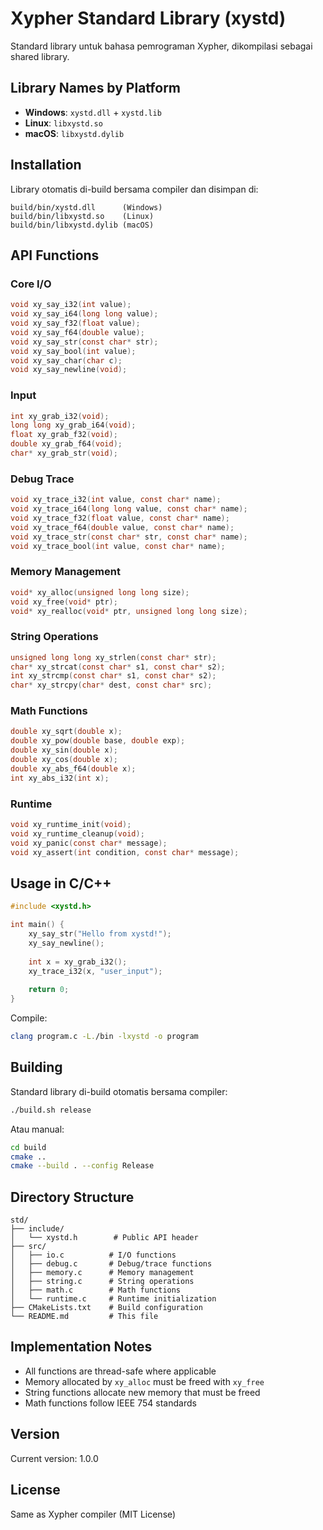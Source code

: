# Xypher Standard Library (xystd)

Standard library untuk bahasa pemrograman Xypher, dikompilasi sebagai shared library.

## Library Names by Platform

- **Windows**: `xystd.dll` + `xystd.lib`
- **Linux**: `libxystd.so`
- **macOS**: `libxystd.dylib`

## Installation

Library otomatis di-build bersama compiler dan disimpan di:
```
build/bin/xystd.dll      (Windows)
build/bin/libxystd.so    (Linux)
build/bin/libxystd.dylib (macOS)
```

## API Functions

### Core I/O

```c
void xy_say_i32(int value);
void xy_say_i64(long long value);
void xy_say_f32(float value);
void xy_say_f64(double value);
void xy_say_str(const char* str);
void xy_say_bool(int value);
void xy_say_char(char c);
void xy_say_newline(void);
```

### Input

```c
int xy_grab_i32(void);
long long xy_grab_i64(void);
float xy_grab_f32(void);
double xy_grab_f64(void);
char* xy_grab_str(void);
```

### Debug Trace

```c
void xy_trace_i32(int value, const char* name);
void xy_trace_i64(long long value, const char* name);
void xy_trace_f32(float value, const char* name);
void xy_trace_f64(double value, const char* name);
void xy_trace_str(const char* str, const char* name);
void xy_trace_bool(int value, const char* name);
```

### Memory Management

```c
void* xy_alloc(unsigned long long size);
void xy_free(void* ptr);
void* xy_realloc(void* ptr, unsigned long long size);
```

### String Operations

```c
unsigned long long xy_strlen(const char* str);
char* xy_strcat(const char* s1, const char* s2);
int xy_strcmp(const char* s1, const char* s2);
char* xy_strcpy(char* dest, const char* src);
```

### Math Functions

```c
double xy_sqrt(double x);
double xy_pow(double base, double exp);
double xy_sin(double x);
double xy_cos(double x);
double xy_abs_f64(double x);
int xy_abs_i32(int x);
```

### Runtime

```c
void xy_runtime_init(void);
void xy_runtime_cleanup(void);
void xy_panic(const char* message);
void xy_assert(int condition, const char* message);
```

## Usage in C/C++

```c
#include <xystd.h>

int main() {
    xy_say_str("Hello from xystd!");
    xy_say_newline();
    
    int x = xy_grab_i32();
    xy_trace_i32(x, "user_input");
    
    return 0;
}
```

Compile:
```bash
clang program.c -L./bin -lxystd -o program
```

## Building

Standard library di-build otomatis bersama compiler:

```bash
./build.sh release
```

Atau manual:
```bash
cd build
cmake ..
cmake --build . --config Release
```

## Directory Structure

```
std/
├── include/
│   └── xystd.h        # Public API header
├── src/
│   ├── io.c          # I/O functions
│   ├── debug.c       # Debug/trace functions
│   ├── memory.c      # Memory management
│   ├── string.c      # String operations
│   ├── math.c        # Math functions
│   └── runtime.c     # Runtime initialization
├── CMakeLists.txt    # Build configuration
└── README.md         # This file
```

## Implementation Notes

- All functions are thread-safe where applicable
- Memory allocated by `xy_alloc` must be freed with `xy_free`
- String functions allocate new memory that must be freed
- Math functions follow IEEE 754 standards

## Version

Current version: 1.0.0

## License

Same as Xypher compiler (MIT License)


